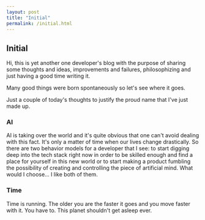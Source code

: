 ```yaml
---
layout: post
title: "Initial"
permalink: /initial.html
---
```

## Initial

Hi, this is yet another one developer's blog with the purpose of sharing some thoughts
and ideas, improvements and failures, philosophizing and just having a good time writing it.

Many good things were born spontaneously so let's see where it goes.

Just a couple of today's thoughts to justify the proud name that I've just made up.
### AI
AI is taking over the world and it's quite obvious that one can't avoid dealing
with this fact. It's only a matter of time when our lives change drastically.
So there are two behavior models for a developer that I see:
to start digging deep into the tech stack right now in order to
be skilled enough and find a place for yourself in this new world or
to start making a product fumbling the possibility of creating and controlling
the piece of artificial mind. What would I choose... I like both of them.
### Time
Time is running. The older you are the faster it goes and you move faster with it.
You have to. This planet shouldn't get asleep ever.